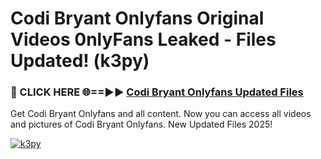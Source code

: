 # Codi Bryant Onlyfans Original Videos 0nlyFans Leaked - Files Updated! (k3py)

<h3>🔴 CLICK HERE 🌐==►► <a href="https://tinyurl.com/ehrbuxhb" rel="nofollow">Codi Bryant Onlyfans Updated Files</a></h3>

Get Codi Bryant Onlyfans and all content. Now you can access all videos and pictures of Codi Bryant Onlyfans. New Updated Files 2025!

[![k3py](https://i.imgur.com/lVYEuWS.gif)](https://tinyurl.com/ehrbuxhb)
